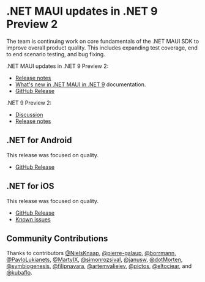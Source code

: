 # .NET MAUI updates in .NET 9 Preview 2

The team is continuing work on core fundamentals of the .NET MAUI SDK to improve overall product quality. This includes expanding test coverage, end to end scenario testing, and bug fixing.

.NET MAUI updates in .NET 9 Preview 2:
* [Release notes](https://github.com/dotnet/core/blob/main/release-notes/9.0/preview/preview2/dotnetmaui.md) 
* [What's new in .NET MAUI in .NET 9](https://learn.microsoft.com/dotnet/maui/whats-new/dotnet-9) documentation.
* [GitHub Release](https://aka.ms/maui9p2)

.NET 9 Preview 2:
* [Discussion](https://aka.ms/dotnet/9/preview2)
* [Release notes](https://github.com/dotnet/core/blob/main/release-notes/9.0/preview/preview2/README.md)

## .NET for Android

This release was focused on quality.

- [GitHub Release](https://github.com/xamarin/xamarin-android/releases/)

## .NET for iOS

This release was focused on quality.

- [GitHub Release](https://github.com/xamarin/xamarin-macios/releases/)
- [Known issues](https://github.com/xamarin/xamarin-macios/wiki/Known-issues-in-.NET9)

## Community Contributions

Thanks to contributors [@NielsKnaap](https://github.com/NielsKnaap), [@pierre-galaup](https://github.com/pierre-galaup), [@borrmann](https://github.com/borrmann), [@PavloLukianets](https://github.com/PavloLukianets), [@MartyIX](https://github.com/MartyIX), [@simonrozsival](https://github.com/simonrozsival), [@janusw](https://github.com/janusw), [@dotMorten](https://github.com/dotMorten), [@symbiogenesis](https://github.com/symbiogenesis), [@filipnavara](https://github.com/filipnavara), [@artemvalieiev](https://github.com/artemvalieiev), [@pictos](https://github.com/pictos), [@eltociear](https://github.com/eltociear), and [@kubaflo](https://github.com/kubaflo).